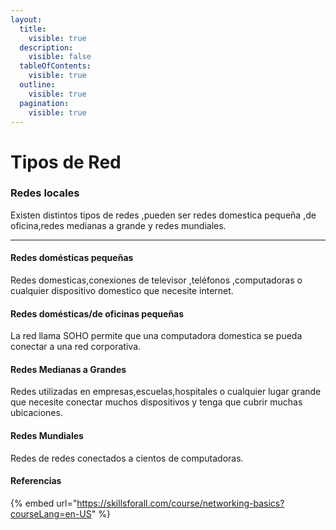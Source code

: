 ```yaml
---
layout:
  title:
    visible: true
  description:
    visible: false
  tableOfContents:
    visible: true
  outline:
    visible: true
  pagination:
    visible: true
---
```


# Tipos de Red

### Redes locales

Existen distintos tipos de redes ,pueden ser redes domestica pequeña ,de oficina,redes medianas a grande y redes mundiales.

***

#### Redes domésticas pequeñas

Redes domesticas,conexiones de televisor ,teléfonos  ,computadoras o cualquier dispositivo domestico que necesite internet.

#### Redes domésticas/de oficinas pequeñas

La red llama SOHO permite que una computadora domestica se pueda conectar a una red corporativa.

#### Redes Medianas a Grandes

Redes utilizadas en empresas,escuelas,hospitales o cualquier lugar grande que necesite conectar muchos dispositivos y tenga que cubrir muchas ubicaciones.

#### Redes Mundiales

Redes de redes conectados a cientos de computadoras.



#### Referencias

{% embed url="https://skillsforall.com/course/networking-basics?courseLang=en-US" %}
